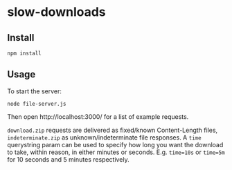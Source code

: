 slow-downloads
==============

Install
-------

`npm install`

Usage
-----

To start the server:

`node file-server.js`

Then open http://localhost:3000/ for a list of example requests. 

`download.zip` requests are delivered as fixed/known Content-Length files, `indeterminate.zip` as unknown/indeterminate file responses. 
A `time` querystring param can be used to specify how long you want the download to take, within reason, in either minutes or seconds. E.g. `time=10s` or `time=5m` for 10 seconds and 5 minutes respectively. 

